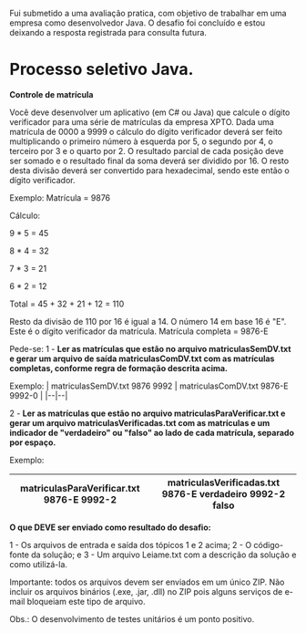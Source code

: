 Fui submetido a uma avaliação pratica, com objetivo de trabalhar em uma empresa como desenvolvedor Java. O desafio foi concluído e estou deixando a resposta registrada para consulta futura.

# Processo seletivo Java.
**Controle de matrícula**

Você deve desenvolver um aplicativo (em C# ou Java) que calcule o dígito verificador para uma série de matrículas da empresa XPTO.
Dada uma matrícula de 0000 a 9999 o cálculo do dígito verificador deverá ser feito multiplicando o primeiro número à esquerda por 5, o segundo por 4, o terceiro por 3 e o quarto por 2. O resultado parcial de cada posição deve ser somado e o resultado final da soma deverá ser dividido por 16. O resto desta divisão deverá ser convertido para hexadecimal, sendo este então o dígito verificador.

Exemplo: Matrícula = 9876

Cálculo:

9 * 5 = 45

8 * 4 = 32

7 * 3 = 21

6 * 2 = 12

Total = 45 + 32 + 21 + 12 = 110


Resto da divisão de 110 por 16 é igual a 14.
O número 14 em base 16 é "E". Este é o dígito verificador da matrícula.
Matrícula completa = 9876-E

Pede-se:
1 - **Ler as matrículas que estão no arquivo matriculasSemDV.txt e gerar um arquivo de saída matriculasComDV.txt com as matrículas completas, conforme regra de formação descrita acima.**

Exemplo:
| matriculasSemDV.txt 9876 9992  | matriculasComDV.txt 9876-E 9992-0 |
|--|--|

2 - **Ler as matrículas que estão no arquivo matriculasParaVerificar.txt e gerar um arquivo matriculasVerificadas.txt com as matrículas e um indicador de "verdadeiro" ou "falso" ao lado de cada matrícula, separado por espaço.**

Exemplo:

| matriculasParaVerificar.txt 9876-E 9992-2 |  matriculasVerificadas.txt 9876-E verdadeiro 9992-2 falso|
|--|--|

**O que DEVE ser enviado como resultado do desafio:**

1 - Os arquivos de entrada e saída dos tópicos 1 e 2 acima;
2 - O código-fonte da solução; e
3 - Um arquivo Leiame.txt com a descrição da solução e como utilizá-la.

Importante: todos os arquivos devem ser enviados em um único ZIP. Não incluir os arquivos binários (.exe, .jar, .dll) no ZIP pois alguns serviços de e-mail bloqueiam este tipo de arquivo.

Obs.: O desenvolvimento de testes unitários é um ponto positivo.

